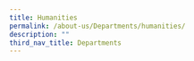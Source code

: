 ```yaml
---
title: Humanities
permalink: /about-us/Departments/humanities/
description: ""
third_nav_title: Departments
---
```

